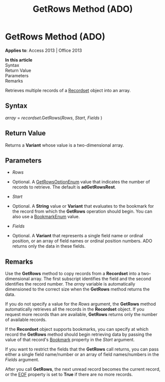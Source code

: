 ﻿---
title: GetRows Method (ADO)
TOCTitle: GetRows Method (ADO)
ms:assetid: 570e6f1c-c17a-7d9a-c172-387894a3a1f1
ms:mtpsurl: https://msdn.microsoft.com/en-us/library/JJ249292(v=office.15)
ms:contentKeyID: 48544963
ms.date: 09/18/2015
mtps_version: v=office.15
---

# GetRows Method (ADO)


**Applies to**: Access 2013 | Office 2013

**In this article**  
Syntax  
Return Value  
Parameters  
Remarks  

Retrieves multiple records of a [Recordset](recordset-object-ado.md) object into an array.

## Syntax

*array* = *recordset*.GetRows(*Rows*, *Start*, *Fields* )

## Return Value

Returns a **Variant** whose value is a two-dimensional array.

## Parameters

  - *Rows*

  - Optional. A [GetRowsOptionEnum](getrowsoptionenum.md) value that indicates the number of records to retrieve. The default is **adGetRowsRest**.

  - *Start*

  - Optional. A **String** value or **Variant** that evaluates to the bookmark for the record from which the **GetRows** operation should begin. You can also use a [BookmarkEnum](bookmarkenum.md) value.

  - *Fields*

  - Optional. A **Variant** that represents a single field name or ordinal position, or an array of field names or ordinal position numbers. ADO returns only the data in these fields.

## Remarks

Use the **GetRows** method to copy records from a **Recordset** into a two-dimensional array. The first subscript identifies the field and the second identifies the record number. The *array* variable is automatically dimensioned to the correct size when the **GetRows** method returns the data.

If you do not specify a value for the *Rows* argument, the **GetRows** method automatically retrieves all the records in the **Recordset** object. If you request more records than are available, **GetRows** returns only the number of available records.

If the **Recordset** object supports bookmarks, you can specify at which record the **GetRows** method should begin retrieving data by passing the value of that record's [Bookmark](bookmark-property-ado.md) property in the *Start* argument.

If you want to restrict the fields that the **GetRows** call returns, you can pass either a single field name/number or an array of field names/numbers in the *Fields* argument.

After you call **GetRows**, the next unread record becomes the current record, or the [EOF](bof-eof-properties-ado.md) property is set to **True** if there are no more records.

